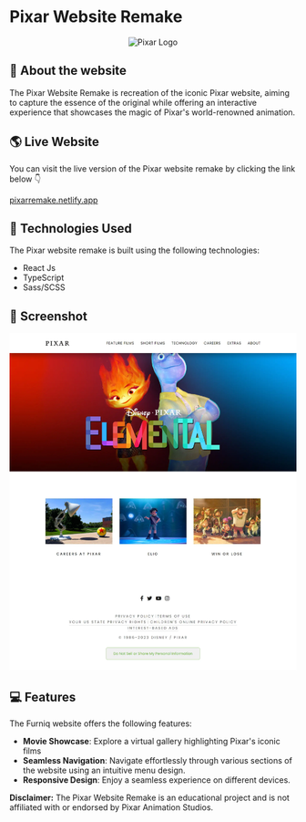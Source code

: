# Pixar Website Remake

<div align = 'center'>
 <img src="./public/favicon.ico" alt="Pixar Logo" style="width: 100px;"/>
</div>

## 📃 About the website

The Pixar Website Remake is recreation of the iconic Pixar website, aiming to capture the essence of the original while offering an interactive experience that showcases the magic of Pixar's world-renowned animation.

## 🌎 Live Website

You can visit the live version of the Pixar website remake by clicking the link below 👇

[pixarremake.netlify.app](https://pixarclone.netlify.app/)

## 🧰 Technologies Used

The Pixar website remake is built using the following technologies:

- React Js
- TypeScript
- Sass/SCSS

## 📸 Screenshot

![Homepage](./src/assets/img/pixar.webp)

## 💻 Features

The Furniq website offers the following features:

- **Movie Showcase**: Explore a virtual gallery highlighting Pixar's iconic films
- **Seamless Navigation**: Navigate effortlessly through various sections of the website using an intuitive menu design.
- **Responsive Design**: Enjoy a seamless experience on different devices.

**Disclaimer:** The Pixar Website Remake is an educational project and is not affiliated with or endorsed by Pixar Animation Studios.
